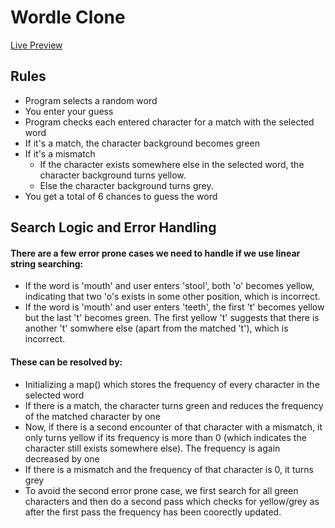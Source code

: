 # Wordle Clone
<a href="https://rabbitcase.github.io/wordle-clone/" target="_blank">Live Preview</a>
## Rules 
- Program selects a random word
- You enter your guess
- Program checks each entered character for a match with the selected word
- If it's a match, the character background becomes green
- If it's a mismatch
  - If the character exists somewhere else in the selected word, the character background turns yellow.
  - Else the character background turns grey.
- You get a total of 6 chances to guess the word

## Search Logic and Error Handling
#### There are a few error prone cases we need to handle if we use linear string searching:
- If the word is 'mouth' and user enters 'stool', both 'o' becomes yellow, indicating that two 'o's exists in some other position, which is incorrect.
- If the word is 'mouth' and user enters 'teeth', the first 't' becomes yellow but the last 't' becomes green. The first yellow 't' suggests that there is another 't' somwhere else (apart from the matched 't'), which is incorrect.
#### These can be resolved by:
- Initializing a map() which stores the frequency of every character in the selected word
- If there is a match, the character turns green and reduces the frequency of the matched character by one
- Now, if there is a second encounter of that character with a mismatch, it only turns yellow if its frequency is more than 0 (which indicates the character still exists somewhere else). The frequency is again decreased by one
- If there is a mismatch and the frequency of that character is 0, it turns grey
- To avoid the second error prone case, we first search for all green characters and then do a second pass which checks for yellow/grey as after the first pass the frequency has been coorectly updated.
